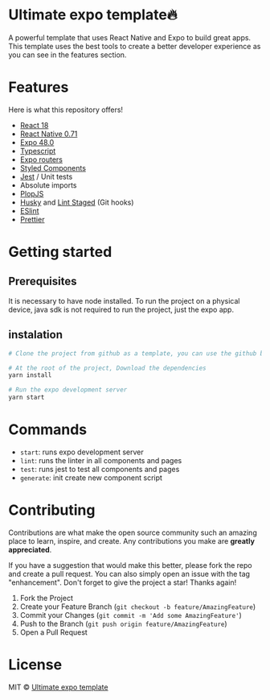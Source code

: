 # Ultimate expo template🔥

A powerful template that uses React Native and Expo to build great apps. This template uses the best tools to create a better developer experience as you can see in the features section.

# Features

Here is what this repository offers!

- [React 18](https://reactjs.org/blog/2022/03/29/react-v18.html)
- [React Native 0.71](https://reactnative.dev)
- [Expo 48.0](https://expo.dev)
- [Typescript](https://www.typescriptlang.org/)
- [Expo routers](https://expo.github.io/router/docs/)
- [Styled Components](https://styled-components.com)
- [Jest](https://jestjs.io) / Unit tests
- Absolute imports
- [PlopJS](https://plopjs.com)
- [Husky](https://typicode.github.io/husky/#/) and [Lint Staged](https://github.com/okonet/lint-staged) (Git hooks)
- [ESlint](https://eslint.org)
- [Prettier](https://prettier.io)

# Getting started

## Prerequisites
It is necessary to have node installed. To run the project on a physical device, java sdk is not required to run the project, just the expo app.

## instalation
```bash
# Clone the project from github as a template, you can use the github button 'use this template'.

# At the root of the project, Download the dependencies
yarn install

# Run the expo development server
yarn start
```

# Commands

- `start`: runs expo development server
- `lint`: runs the linter in all components and pages
- `test`: runs jest to test all components and pages
- `generate`: init create new component script
  
# Contributing

Contributions are what make the open source community such an amazing place to learn, inspire, and create. Any contributions you make are **greatly appreciated**.

If you have a suggestion that would make this better, please fork the repo and create a pull request. You can also simply open an issue with the tag "enhancement".
Don't forget to give the project a star! Thanks again!

1. Fork the Project
2. Create your Feature Branch (`git checkout -b feature/AmazingFeature`)
3. Commit your Changes (`git commit -m 'Add some AmazingFeature'`)
4. Push to the Branch (`git push origin feature/AmazingFeature`)
5. Open a Pull Request

# License

MIT © [Ultimate expo template](https://github.com/hugolima03/ultimate-expo-template)
